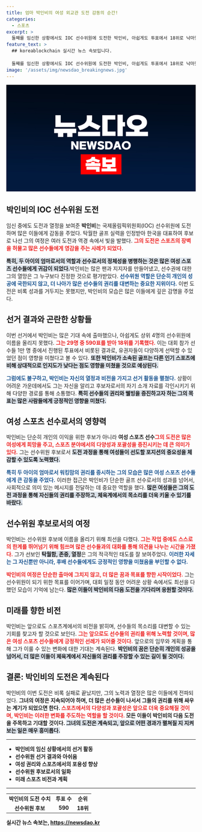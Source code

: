 ```yaml
---
title: 엄마 박인비의 여성 외교관 도전 감동의 순간!
categories:
  - 스포츠
excerpt: >
  둘째를 임신한 상황에서도 IOC 선수위원에 도전한 박인비, 아쉽게도 투표에서 18위로 낙마했지만, 그의 끈질긴 도전은 모두에게 인상 깊은 영감을 주었다. 스포츠계의 새로운 길을 여는 그의 열정은 박수받아 마땅하다.
feature_text: >
  ## koreablockchain 실시간 뉴스 속보입니다.

  둘째를 임신한 상황에서도 IOC 선수위원에 도전한 박인비, 아쉽게도 투표에서 18위로 낙마했지만, 그의 끈질긴 도전은 모두에게 인상 깊은 영감을 주었다. 스포츠계의 새로운 길을 여는 그의 열정은 박수받아 마땅하다.
image: '/assets/img/newsdao_breakingnews.jpg'
---
```


<p><img src="/assets/img/newsdao_breakingnews.jpg" alt="koreablockchain 속보" /></p>

<h2 data-ke-size="size26">박인비의 IOC 선수위원 도전</h2>

<p data-ke-size="size16">임신 중에도 도전과 열정을 보여준 <b>박인비</b>는 국제올림픽위원회(IOC) 선수위원에 도전하며 많은 이들에게 감동을 주었다. 탁월한 골프 실력을 인정받아 한국을 대표하여 후보로 나선 그의 여정은 여러 도전과 역경 속에서 빛을 발했다. <b><span style="color: #ee2323;">그의 도전은 스포츠의 장벽을 허물고 많은 선수들에게 영감을 주는 사례가 되었다.</span></b></p>

<p data-ke-size="size16"><b><span style="background-color: #21538527;">특히, 두 아이의 엄마로서의 역할과 선수로서의 정체성을 병행하는 것은 많은 여성 스포츠 선수들에게 귀감이 되었다.</span></b>박인비는 많은 팬과 지지자를 만들어냈고, 선수권에 대한 그의 열망은 그 누구보다 진정한 것으로 평가받았다. <b><span style="color: #1a5490;">선수위원 역할은 단순히 개인의 성공에 국한되지 않고, 더 나아가 많은 선수들의 권리를 대변하는 중요한 지위이다.</span></b> 이번 도전은 비록 성과를 거두지는 못했지만, 박인비의 모습은 많은 이들에게 깊은 감명을 주었다.</p>

<h2 data-ke-size="size26">선거 결과와 곤란한 상황들</h2>

<p data-ke-size="size16">이번 선거에서 박인비는 많은 기대 속에 출마했으나, 아쉽게도 상위 4명의 선수위원에 이름을 올리지 못했다. <b><span style="color: #ee2323;">그는 29명 중 590표를 받아 18위를 기록했다.</span></b> 이는 대회 참가 선수들 1만 명 중에서 진행된 투표에서 비롯된 결과로, 유권자들이 다양하게 선택할 수 있었던 점이 영향을 미쳤다고 볼 수 있다. <b><span style="background-color: #21538527;">또한 박인비가 소속된 골프는 다른 인기 스포츠에 비해 상대적으로 인지도가 낮다는 점도 영향을 미쳤을 것으로 예상된다.</span></b></p>

<p data-ke-size="size16"><b><span style="color: #1a5490;">그럼에도 불구하고, 박인비는 자신의 열정과 비전을 가지고 선거 활동을 펼쳤다.</span></b> 상황이 어려운 가운데에서도 그는 자신을 알리고 후보자로서의 자기 소개 자료를 각인시키기 위해 다양한 경로를 통해 소통했다. <b><span style="background-color: #21538527;">특히 선수들의 권리와 웰빙을 증진하고자 하는 그의 목표는 많은 사람들에게 긍정적인 영향을 미쳤다.</span></b></p>

<h2 data-ke-size="size26">여성 스포츠 선수로서의 영향력</h2>

<p data-ke-size="size16">박인비는 단순히 개인의 이익을 위한 후보가 아니라 <b>여성 스포츠 선수</b들에 대한 권리와 지원에 힘쓰는 모습을 보였다. <b><span style="color: #ee2323;">그의 도전은 많은 여성에게 희망을 주고, 스포츠 분야에서의 다양성과 포괄성을 증진시키는 데 큰 의미가 있다.</span></b> 그는 선수위원 후보로서 <b><span style="background-color: #21538527;">도전 과정을 통해 여성들이 선도할 포지션의 중요성을 체감할 수 있도록 노력했다.</span></b></p>

<p data-ke-size="size16"><b><span style="color: #1a5490;">특히 두 아이의 엄마로서 워킹맘의 권리를 중시하는 그의 모습은 많은 여성 스포츠 선수들에게 큰 감동을 주었다.</span></b> 이러한 접근은 박인비가 단순한 골프 선수로서의 성과를 넘어서, 사회적으로 의미 있는 메시지를 전달하는 데 중요한 역할을 했다. <b><span style="background-color: #21538527;">많은 여성들은 그의 도전 과정을 통해 자신들의 권리를 주장하고, 체육계에서의 목소리를 더욱 키울 수 있기를 바랐다.</span></b></p>

<h2 data-ke-size="size26">선수위원 후보로서의 여정</h2>

<p data-ke-size="size16">박인비는 선수위원 후보에 이름을 올리기 위해 최선을 다했다. <b><span style="color: #ee2323;">그는 작업 중에도 스스로의 한계를 뛰어넘기 위해 힘쓰며 많은 선수들과의 대화를 통해 의견을 나누는 시간을 가졌다.</span></b> 그가 선보인 <b><span style="background-color: #21538527;">탁월함, 존중, 열정</span></b>은 그의 적극적인 태도를 잘 보여주었다. <b><span style="color: #1a5490;">이러한 자세는 그 자신뿐만 아니라, 후배 선수들에게도 긍정적인 영향을 미쳤음을 부인할 수 없다.</span></b></p>

<p data-ke-size="size16"><b><span style="color: #ee2323;">박인비의 여정은 단순한 출마에 그치지 않고, 더 많은 꿈과 목표를 향한 시작이었다.</span></b> 그는 선수위원이 되기 위한 목표를 이어가며, 대회 일정 동안 어려운 상황 속에서도 최선을 다했던 모습이 기억에 남는다. <b><span style="background-color: #21538527;">많은 이들이 박인비의 다음 도전을 기다리며 응원할 것이다.</span></b></p>

<h2 data-ke-size="size26">미래를 향한 비전</h2>

<p data-ke-size="size16">박인비는 앞으로도 스포츠계에서의 비전을 밝히며, 선수들의 목소리를 대변할 수 있는 기회를 찾고자 할 것으로 보인다. <b><span style="color: #ee2323;">그는 앞으로도 선수들의 권리를 위해 노력할 것이며, 많은 여성 스포츠 선수들에게 긍정적인 선례가 되어줄 것이다.</span></b> 앞으로의 임무와 계획을 통해 그가 이룰 수 있는 변화에 대한 기대는 계속된다. <b><span style="background-color: #21538527;">박인비의 꿈은 단순히 개인의 성공을 넘어서, 더 많은 이들이 체육계에서 자신들의 권리를 주장할 수 있는 길이 될 것이다.</span></b></p>

<h2 data-ke-size="size26">결론: 박인비의 도전은 계속된다</h2>

<p data-ke-size="size16">박인비의 이번 도전은 비록 실패로 끝났지만, 그의 노력과 열정은 많은 이들에게 전파되었다. <b>그녀의 여정은 지속되어야 하며, 더 많은 선수들이 나서서 그들의 권리를 위해 싸우는 계기가 되었으면 한다. <b><span style="color: #ee2323;">스포츠에서의 다양성과 포괄성은 앞으로 더욱 중요해질 것이며, 박인비는 이러한 변화를 주도하는 역할을 할 것이다.</span></b> 모든 이들이 박인비의 다음 도전을 주목하고 기대할 것이다. <b><span style="background-color: #21538527;">그녀의 도전은 계속되고, 앞으로 어떤 경과가 펼쳐질 지 지켜보는 일은 매우 흥미롭다.</span></b></p>

<hr>

<ul>
    <li>박인비의 임신 상황에서의 선거 활동</li>
    <li>선수위원 선거 결과와 아쉬움</li>
    <li>여성 권리와 스포츠에서의 포용성 향상</li>
    <li>선수위원 후보로서의 일화</li>
    <li>미래 스포츠 비전과 계획</li>
</ul>

<hr>

<table style="border-collapse: collapse; width: 100%;">
    <tr>
        <td style="text-align: center; height: 17px;"><b>박인비의 도전 수치</b></td>
        <td style="text-align: center; height: 17px;"><b>투표 수</b></td>
        <td style="text-align: center; height: 17px;"><b>순위</b></td>
    </tr>
    <tr>
        <td style="text-align: center; height: 17px;">선수위원 후보</td>
        <td style="text-align: center; height: 17px;">590</td>
        <td style="text-align: center; height: 17px;">18위</td>
    </tr>
</table>
실시간 뉴스 속보는, <a href="https://newsdao.kr" rel="dofollow">https://newsdao.kr</a>


